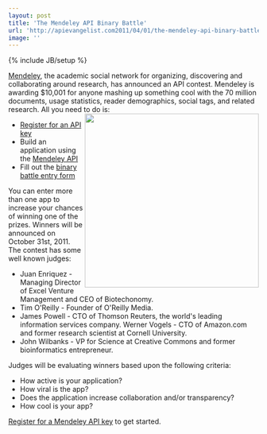 ```yaml
---
layout: post
title: 'The Mendeley API Binary Battle'
url: 'http://apievangelist.com2011/04/01/the-mendeley-api-binary-battle/'
image: ''
---
```

{% include JB/setup %}
<a title="Mendeley" href="http://www.mendeley.com/">Mendeley</a>, the academic social network for organizing, discovering and collaborating around research, has announced an API contest.
Mendeley is awarding $10,001 for anyone mashing up something cool with the 70 million documents, usage statistics, reader demographics, social tags, and related research.
All you need to do is: <img src="http://kinlane-productions.s3.amazonaws.com/mendeley-academic-social-network.jpg"  width="350" align="right" />
<ul >
     <li>
          <a title="Register now for an API Key" href="https://www.mendeley.com/join/">Register for an API key</a>
     </li>
     <li>Build an application using the <a title="Mendeley API" href="http://dev.mendeley.com/">Mendeley API</a>
     </li>
     <li>Fill out the <a title="binary battle entry form" href="http://dev.mendeley.com/binary-battle-entry/">binary battle entry form</a>
     </li>
</ul>You can enter more than one app to increase your chances of winning one of the prizes.
Winners will be announced on October 31st, 2011.
The contest has some well known judges:
<ul >
     <li>Juan Enriquez - Managing Director of Excel Venture Management and CEO of Biotechonomy.
     </li>
     <li>Tim O'Reilly - Founder of O'Reilly Media.
     </li>
     <li>James Powell - CTO of Thomson Reuters, the world's leading information services company. Werner Vogels - CTO of Amazon.com and former research scientist at Cornell University.
     </li>
     <li>John Wilbanks - VP for Science at Creative Commons and former bioinformatics entrepreneur.
     </li>
</ul>Judges will be evaluating winners based upon the following criteria:
<ul >
     <li>How active is your application?
     </li>
     <li>How viral is the app?
     </li>
     <li>Does the application increase collaboration and/or transparency?
     </li>
     <li>How cool is your app?
     </li>
</ul><a title="Register for a Mendeley API Key" href="https://www.mendeley.com/join/">Register for a Mendeley API key</a> to get started.
